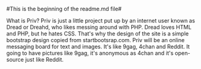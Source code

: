 #This is the beginning of the readme.md file#

What is Priv?
Priv is just a little project put up by an internet user known as Dread or Dreahd, who likes messing around with PHP. Dread loves HTML and PHP, but he hates CSS. That's why the design of the site is a simple bootstrap design copied from startbootsrap.com. Priv will be an online messaging board for text and images. It's like 9gag, 4chan and Reddit. It going to have pictures like 9gag, it's anonymous as 4chan and it's open-source just like Reddit.
